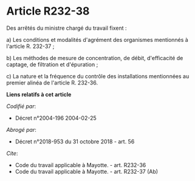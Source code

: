 # Article R232-38

Des arrêtés du ministre chargé du travail fixent : 

a) Les conditions et modalités d'agrément des organismes mentionnés à l'article R. 232-37 ; 

b) Les méthodes de mesure de concentration, de débit, d'efficacité de captage, de filtration et d'épuration ; 

c) La nature et la fréquence du contrôle des installations mentionnées au premier alinéa de l'article R. 232-36.

**Liens relatifs à cet article**

_Codifié par_:

  - Décret n°2004-196 2004-02-25

_Abrogé par_:

  - Décret n°2018-953 du 31 octobre 2018 - art. 56

_Cite_:

  - Code du travail applicable à Mayotte. - art. R232-36
  - Code du travail applicable à Mayotte. - art. R232-37 (Ab)
